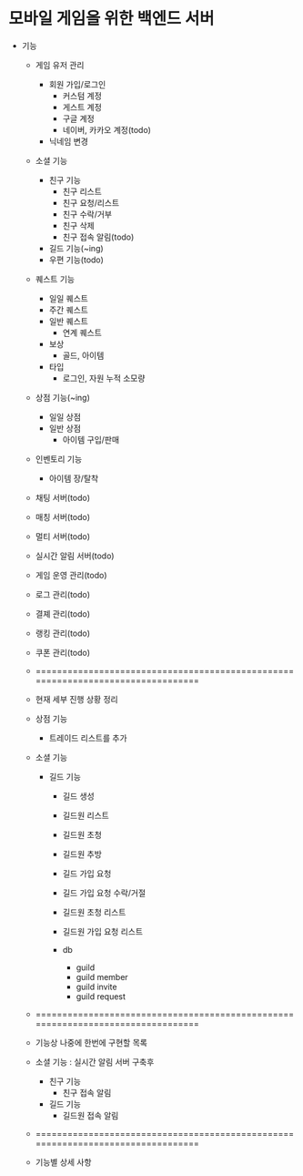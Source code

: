 # 모바일 게임을 위한 백엔드 서버 

+ 기능
    + 게임 유저 관리
        + 회원 가입/로그인
            + 커스텀 계정
            + 게스트 계정
            + 구글 계정
            + 네이버, 카카오 계정(todo)
        + 닉네임 변경

    + 소셜 기능
        + 친구 기능
            + 친구 리스트
            + 친구 요청/리스트
            + 친구 수락/거부
            + 친구 삭제
            + 친구 접속 알림(todo)
        + 길드 기능(~ing)
        + 우편 기능(todo)

    + 퀘스트 기능
        + 일일 퀘스트
        + 주간 퀘스트
        + 일반 퀘스트
            + 연계 퀘스트
        + 보상
            + 골드, 아이템
        + 타입
            + 로그인, 자원 누적 소모량

    + 상점 기능(~ing)
        + 일일 상점
        + 일반 상점
            + 아이템 구입/판매

    + 인벤토리 기능
        + 아이템 장/탈착
        

    + 채팅 서버(todo)
    + 매칭 서버(todo)
    + 멀티 서버(todo)
    + 실시간 알림 서버(todo)

    + 게임 운영 관리(todo)
    + 로그 관리(todo)
    + 결졔 관리(todo)
    + 랭킹 관리(todo)
    + 쿠폰 관리(todo)

    + ================================================================================
    + 현재 세부 진행 상황 정리
    + 상점 기능
        + 트레이드 리스트를 추가

    + 소셜 기능
        + 길드 기능
            + 길드 생성

            + 길드원 리스트
            + 길드원 초청
            + 길드원 추방

            + 길드 가입 요청
            + 길드 가입 요청 수락/거절

            + 길드원 초청 리스트
            + 길드원 가입 요청 리스트
            + db
                + guild 
                + guild member
                + guild invite
                + guild request


    + ================================================================================
    + 기능상 나중에 한번에 구현할 목록
    + 소셜 기능 : 실시간 알림 서버 구축후
        + 친구 기능
            + 친구 접속 알림
        + 길드 기능
            + 길드원 접속 알림


    + ================================================================================
    + 기능별 상세 사항

